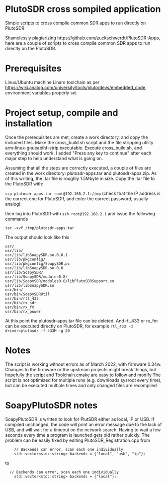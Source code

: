 # PlutoSDR cross sompiled application
Simple scripts to cross compile common SDR apps to run directly on PlutoSDR

Shamelessly plagiarizing https://github.com/zuckschwerdt/PlutoSDR-Apps, here are a couple of scripts to cross compile common SDR apps to run directly on the PlutoSDR.

# Prerequisites

Linux/Ubuntu machine
Linaro toolchain as per https://wiki.analog.com/university/tools/pluto/devs/embedded_code, environment variables properly set

# Project setup, compile and installation

Once the prerequisites are met, create a work directory, and copy the included files. Make the cross_build.sh script and the file stripping utility arm-linux-gnueabihf-strip executable. Execute cross_build.sh, and everything should work. I added "Press any key to continue" after each major step to help understand what is going on.

Assuming that all the steps are correctly executed, a couple of files are created in the work directory: plutosdr-apps.tar and plutosdr-apps.zip. As of this writing, the .tar file is roughly 1.5Mbyte in size. Copy the .tar file to the PlutoSDR with:

`scp plutosdr-apps.tar root@192.168.2.1:/tmp` (check that the IP address is the correct one for PlutoSDR, and enter the correct password, usually analog)

then log into PlutoSDR with `ssh root@192.168.2.1` and issue the following commands

```cd /
tar -xvf /tmp/plutosdr-apps.tar
```
The output should look like this

```
usr/
usr/lib/
usr/lib/libSoapySDR.so.0.8.1
usr/lib/pkgconfig/
usr/lib/pkgconfig/SoapySDR.pc
usr/lib/libSoapySDR.so.0.8
usr/lib/SoapySDR/
usr/lib/SoapySDR/modules0.8/
usr/lib/SoapySDR/modules0.8/libPlutoSDRSupport.so
usr/lib/libSoapySDR.so
usr/bin/
usr/bin/SoapySDRUtil
usr/bin/rtl_433
usr/bin/rx_sdr
usr/bin/rx_fm
usr/bin/rx_power
```

At this point the plutosdr-apps.tar file can be deleted. And rtl_433 or rx_fm can be executed directly on PlutoSDR, for example `rtl_433 -d driver=plutosdr -f 433M -g 20`

# Notes

The script is working without errors as of March 2022, with firmware 0.34w. Changes to the firmware or the upstream projects might break things, but hopefully the script and Toolchain.cmake are easy to follow and modify
The script is not optimized for multiple runs (e.g. downloads sysroot every time), but can be executed multiple times and only changed files are recompiled

# SoapyPlutoSDR notes

SoapyPlutoSDR is written to look for PlutSDR either as local, IP or USB. If compiled unchanged, the code will print an error message due to the lack of USB, and will wait for a timeout on the network search. Having to wait a few seconds every time a program is launched gets old rather quickly. The problem can be easily fixed by editing PlutoSDR_Registration.cpp from

```
	// Backends can error, scan each one individually
	std::vector<std::string> backends = {"local", "usb", "ip"};
  ```
to
```
  // Backends can error, scan each one individually
	std::vector<std::string> backends = {"local"};
  ```
  
 
